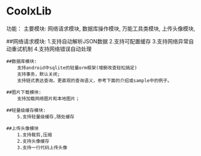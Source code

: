 # CoolxLib
功能：
    主要模块:
        网络请求模块,
        数据库操作模块,
        万能工具类模块,
        上传头像模块,
      
    
##网络请求模块:
        1.支持自动解析JSON数据
        2.支持可配置缓存
        3.支持网络异常自动重试机制
        4.支持网络错误自动处理
       
        
    ##数据库模块:
        支持android中sqlite的轻量orm框架(增删改查轻松搞定) 
        支持事务，默认关闭;
        支持链式表达查询，更直观的查询语义，参考下面的介绍或sample中的例子。
     
    ##图片下载模块:   
        支持加载网络图片和本地图片；
        
    ##轻量级缓存模块:
        5.支持轻量级缓存,随处缓存
        
    ##上传头像模块
        1.支持裁剪,压缩
        2.支持头像缓存
        3.支持一行代码上传头像
        
    

    
    
    
    
